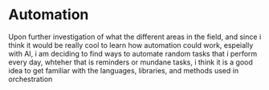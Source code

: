 # Automation
Upon further investigation of what the different areas in the field, and since i think it would be really cool to learn how automation could work, espeially with AI, i am deciding to find ways to automate random tasks that i perform every day, whteher that is reminders or mundane tasks, i think it is a good idea to get familiar with the languages, libraries, and methods used in orchestration
